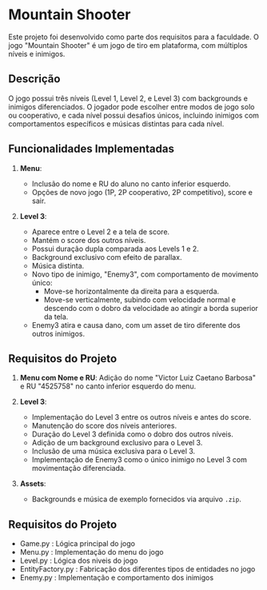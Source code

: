 # Mountain Shooter

Este projeto foi desenvolvido como parte dos requisitos para a faculdade. O jogo "Mountain Shooter" é um jogo de tiro em plataforma, com múltiplos níveis e inimigos.

## Descrição

O jogo possui três níveis (Level 1, Level 2, e Level 3) com backgrounds e inimigos diferenciados. O jogador pode escolher entre modos de jogo solo ou cooperativo, e cada nível possui desafios únicos, incluindo inimigos com comportamentos específicos e músicas distintas para cada nível.

## Funcionalidades Implementadas

1. **Menu**: 
   - Inclusão do nome e RU do aluno no canto inferior esquerdo.
   - Opções de novo jogo (1P, 2P cooperativo, 2P competitivo), score e sair.

2. **Level 3**:
   - Aparece entre o Level 2 e a tela de score.
   - Mantém o score dos outros níveis.
   - Possui duração dupla comparada aos Levels 1 e 2.
   - Background exclusivo com efeito de parallax.
   - Música distinta.
   - Novo tipo de inimigo, "Enemy3", com comportamento de movimento único:
     - Move-se horizontalmente da direita para a esquerda.
     - Move-se verticalmente, subindo com velocidade normal e descendo com o dobro da velocidade ao atingir a borda superior da tela.
   - Enemy3 atira e causa dano, com um asset de tiro diferente dos outros inimigos.

## Requisitos do Projeto

1. **Menu com Nome e RU**: Adição do nome "Victor Luiz Caetano Barbosa" e RU "4525758" no canto inferior esquerdo do menu.

2. **Level 3**:
   - Implementação do Level 3 entre os outros níveis e antes do score.
   - Manutenção do score dos níveis anteriores.
   - Duração do Level 3 definida como o dobro dos outros níveis.
   - Adição de um background exclusivo para o Level 3.
   - Inclusão de uma música exclusiva para o Level 3.
   - Implementação de Enemy3 como o único inimigo no Level 3 com movimentação diferenciada.
   
3. **Assets**:
   - Backgrounds e música de exemplo fornecidos via arquivo `.zip`.


## Requisitos do Projeto
  - Game.py : Lógica principal do jogo
  - Menu.py : Implementação do menu do jogo
  - Level.py : Lógica dos niveis do jogo
  - EntityFactory.py : Fabricação dos diferentes tipos de entidades no jogo
  - Enemy.py : Implementação e comportamento dos inimigos


